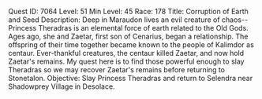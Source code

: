 Quest ID: 7064
Level: 51
Min Level: 45
Race: 178
Title: Corruption of Earth and Seed
Description: Deep in Maraudon lives an evil creature of chaos--Princess Theradras is an elemental force of earth related to the Old Gods. Ages ago, she and Zaetar, first son of Cenarius, began a relationship. The offspring of their time together became known to the people of Kalimdor as centaur. Ever-thankful creatures, the centaur killed Zaetar, and now hold Zaetar's remains. My quest here is to find those powerful enough to slay Theradras so we may recover Zaetar's remains before returning to Stonetalon.
Objective: Slay Princess Theradras and return to Selendra near Shadowprey Village in Desolace.
